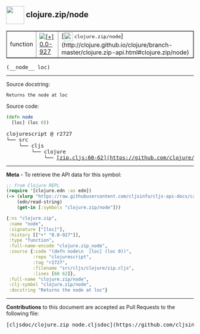 ## <img width="48px" valign="middle" src="http://i.imgur.com/Hi20huC.png"> clojure.zip/node

 <table border="1">
<tr>

<td>function</td>
<td><a href="https://github.com/cljsinfo/cljs-api-docs/tree/0.0-927"><img valign="middle" alt="[+] 0.0-927" src="https://img.shields.io/badge/+-0.0--927-lightgrey.svg"></a> </td>
<td>
[<img height="24px" valign="middle" src="http://i.imgur.com/1GjPKvB.png"> <samp>clojure.zip/node</samp>](http://clojure.github.io/clojure/branch-master/clojure.zip-api.html#clojure.zip/node)
</td>
</tr>
</table>

 <samp>
(__node__ loc)<br>
</samp>

---




Source docstring:

```
Returns the node at loc
```

Source code:

```clj
(defn node
  [loc] (loc 0))
```

 <pre>
clojurescript @ r2727
└── src
    └── cljs
        └── clojure
            └── <ins>[zip.cljs:60-62](https://github.com/clojure/clojurescript/blob/r2727/src/cljs/clojure/zip.cljs#L60-L62)</ins>
</pre>


---

__Meta__ - To retrieve the API data for this symbol:

```clj
;; from Clojure REPL
(require '[clojure.edn :as edn])
(-> (slurp "https://raw.githubusercontent.com/cljsinfo/cljs-api-docs/catalog/cljs-api.edn")
    (edn/read-string)
    (get-in [:symbols "clojure.zip/node"]))
```

```clj
{:ns "clojure.zip",
 :name "node",
 :signature ["[loc]"],
 :history [["+" "0.0-927"]],
 :type "function",
 :full-name-encode "clojure.zip_node",
 :source {:code "(defn node\n  [loc] (loc 0))",
          :repo "clojurescript",
          :tag "r2727",
          :filename "src/cljs/clojure/zip.cljs",
          :lines [60 62]},
 :full-name "clojure.zip/node",
 :clj-symbol "clojure.zip/node",
 :docstring "Returns the node at loc"}

```

---

__Contributions__ to this document are accepted as Pull Requests to the following file:

 <pre>
[cljsdoc/clojure.zip_node.cljsdoc](https://github.com/cljsinfo/cljs-api-docs/blob/master/cljsdoc/clojure.zip_node.cljsdoc)
</pre>

